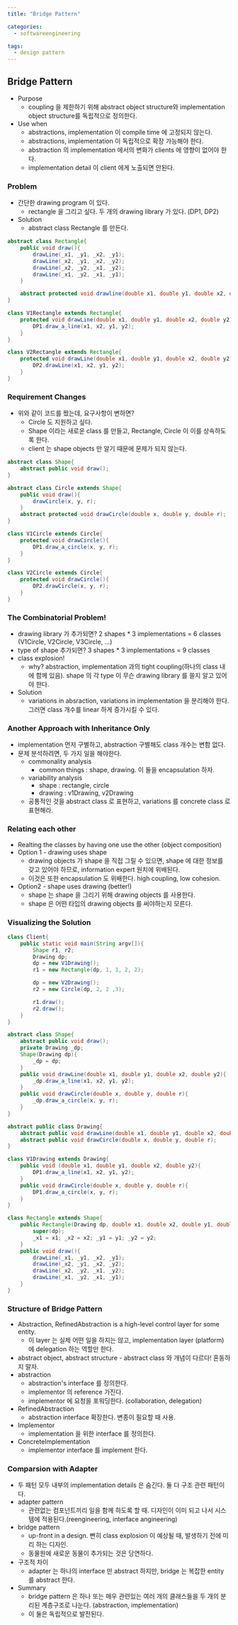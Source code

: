 ```yaml
---
title: "Bridge Pattern"

categories:
  - softwareengineering

tags:
  - design pattern
---
```


## Bridge Pattern
- Purpose
  - coupling 을 제한하기 위해 abstract object structure와 implementation object structure를 독립적으로 정의한다.
- Use when
  - abstractions, implementation 이 compile time 에 고정되지 않는다.
  - abstractions, implementation 이 독립적으로 확장 가능해야 한다.
  - abstraction 의 implementation 에서의 변화가 clients 에 영향이 없어야 한다.
  - implementation detail 이 client 에게 노출되면 안된다.


### Problem
- 간단한 drawing program 이 있다.
  - rectangle 을 그리고 싶다. 두 개의 drawing library 가 있다. (DP1, DP2)
- Solution
  - abstract class Rectangle 를 만든다.

```java
abstract class Rectangle{
    public void draw(){
        drawLine(_x1, _y1, _x2, _y1);
        drawLine(_x2, _y1, _x2, _y2);
        drawLine(_x2, _y2, _x1, _y2);
        drawLine(_x1, _y2, _x1, _y1);
    }

    abstract protected void drawline(double x1, double y1, double x2, double y2);
}

class V1Rectangle extends Rectangle{
    protected void drawLine(double x1, double y1, double x2, double y2){
        DP1.draw_a_line(x1, x2, y1, y2);
    }
}

class V2Rectangle extends Rectangle{
    protected void drawLine(double x1, double y1, double x2, double y2){
        DP2.drawLine(x1, x2, y1, y2);
    }
}
```

### Requirement Changes
- 위와 같이 코드를 짰는데, 요구사항이 변하면?
  - Circle 도 지원하고 싶다. 
  - Shape 이라는 새로운 class 를 만들고, Rectangle, Circle 이 이를 상속하도록 한다.
  - client 는 shape objects 만 알기 때문에 문제가 되지 않는다.

```java
abstract class Shape{
    abstract public void draw();
}

abstract class Circle extends Shape{
    public void draw(){
        drawCircle(x, y, r);
    }
    abstract protected void drawCircle(double x, double y, double r);
}

class V1Circle extends Circle{
    protected void drawCircle(){
        DP1.draw_a_circle(x, y, r);
    }
}

class V2Circle extends Circle{
    protected void drawCircle(){
        DP2.drawCircle(x, y, r);
    }
}
```

### The Combinatorial Problem!
- drawing library 가 추가되면? 2 shapes * 3 implementations = 6 classes (V1Circle, V2Circle, V3Circle, ...)
- type of shape 추가되면? 3 shapes * 3 implementations = 9 classes
- class explosion!
  - why? abstraction, implementation 과의 tight coupling(하나의 class 내에 함께 있음). shape 의 각 type 이 무슨 drawing library 를 쓸지 알고 있어야 한다.
- Solution 
  - variations in absraction, variations in implementation 을 분리해야 한다. 그러면 class 개수를 linear 하게 증가시킬 수 있다.


### Another Approach with Inheritance Only
- implementation 먼저 구별하고, abstraction 구별해도 class 개수는 변함 없다.
- 문제 분석하려면, 두 가지 일을 해야한다.
  - commonality analysis
    - common things : shape, drawing. 이 둘을 encapsulation 하자.
  - variability analysis
    - shape : rectangle, circle
    - drawing : v1Drawing, v2Drawing
  - 공통적인 것을 abstract class 로 표현하고, variations 를 concrete class 로 표현해라.

### Relating each other
- Realting the classes by having one use the other (object composition)
- Option 1 - drawing uses shape
  - drawing objects 가 shape 을 직접 그릴 수 있으면, shape 에 대한 정보를 갖고 있어야 하므로, information expert 원치에 위배된다.
  - 이것은 또한 encapsulation 도 위배한다. high coupling, low cohesion.
- Option2 - shape uses drawing (better!)
  - shape 는 shape 을 그리기 위해 drawing objects 를 사용한다.
  - shape 은 어떤 타입의 drawing objects 를 써야하는지 모른다. 

### Visualizing the Solution


```java
class Client{
    public static void main(String argv[]){
        Shape r1, r2;
        Drawing dp;
        dp = new V1Drawing();
        r1 = new Rectangle(dp, 1, 1, 2, 2);

        dp = new V2Drawing();
        r2 = new Circle(dp, 2, 2 ,3);

        r1.draw();
        r2.draw();
    }
}

abstract class Shape{
    abstract public void draw();
    private Drawing _dp;
    Shape(Drawing dp){
        _dp = dp;
    }
    public void drawLine(double x1, double y1, double x2, double y2){
        _dp.draw_a_line(x1, x2, y1, y2);
    }
    public void drawCircle(double x, double y, double r){
        _dp.draw_a_circle(x, y, r);
    }
}

abstract public class Drawing{
    abstract public void drawLine(double x1, double y1, double x2, double y2);
    abstract public void drawCircle(double x, double y, double r);
}

class V1Drawing extends Drawing{
    public void (double x1, double y1, double x2, double y2){
        DP1.draw_a_line(x1, x2, y1, y2);
    }
    public void drawCircle(double x, double y, double r){
        DP1.draw_a_circle(x, y, r);
    }
}

class Rectangle extends Shape{
    public Rectangle(Drawing dp, double x1, double x2, double y1, double y2){
        super(dp);
        _x1 = x1; _x2 = x2; _y1 = y1; _y2 = y2;
    }
    public void draw(){
        drawLine(_x1, _y1, _x2, _y1);
        drawLine(_x2, _y1, _x2, _y2);
        drawLine(_x2, _y2, _x1, _y2);
        drawLine(_x1, _y2, _x1, _y1);
    }
}
```

### Structure of Bridge Pattern
- Abstraction, RefinedAbstraction is a high-level control layer for some entity.
  - 이 layer 는 실제 어떤 일을 하지는 않고, implementation layer (platform) 에 delegation 하는 역할만 한다.
- abstract object, abstract structure - abstract class 와 개념이 다르다! 혼동하지 말자.
- abstraction
  - abstraction's interface 를 정의한다.
  - implementor 의 reference 가진다.
  - implementor 에 요청을 포워딩한다. (collaboration, delegation)
- RefinedAbstraction
  - abstraction interface 확장한다. 변종이 필요할 때 사용.
- Implementor
  - implementation 을 위한 interface 를 정의한다.
- ConcreteImplementation
  - implementor interface 를 implement 한다.

### Comparsion with Adapter
- 두 패턴 모두 내부의 implementation details 은 숨긴다. 둘 다 구조 관련 패턴이다.
- adapter pattern 
  - 관련없는 컴포넌트끼리 일을 함께 하도록 할 때. 디자인이 이미 되고 나서 시스템에 적용된다.(reengineering, interface angineering)
- bridge pattern
  - up-front in a design. 뻔히 class explosion 이 예상될 때, 발생하기 전에 미리 하는 디자인.
  - 동물원에 새로운 동물이 추가되는 것은 당연하다.
- 구조적 차이
  - adapter 는 하나의 interface 만 abstract 하지만, bridge 는 복잡한 entity 를 abstract 한다.
- Summary
  - bridge pattern 은 하나 또는 매우 관련있는 여러 개의 클래스들을 두 개의 분리된 계층구조로 나눈다. (abstraction, implementation)
  - 이 둘은 독립적으로 발전된다.